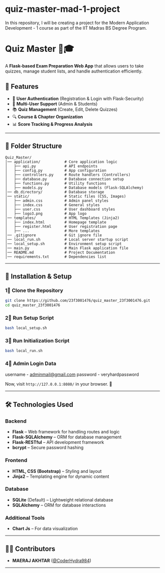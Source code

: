 # quiz-master-mad-1-project
In this repository, I will be creating a project for the Modern Application Development - 1 course as part of the IIT Madras BS Degree Program.

# Quiz Master 🧠🎓

A **Flask-based Exam Preparation Web App** that allows users to take quizzes, manage student lists, and handle authentication efficiently.


## 📌 Features

- 📝 **User Authentication** (Registration & Login with Flask-Security)
- 🎯 **Multi-User Support** (Admin & Students)
- 📚 **Quiz Management** (Create, Edit, Delete Quizzes)
- 🔍 **Course & Chapter Organization**
- 📊 **Score Tracking & Progress Analysis**

---

## 📂 Folder Structure

```
Quiz_Master/
│── application/           # Core application logic  
│   ├── api.py             # API endpoints  
│   ├── config.py          # App configuration  
│   ├── controllers.py     # Route handlers (Controllers)  
│   ├── database.py        # Database connection setup  
│   ├── functions.py       # Utility functions  
│   ├── models.py          # Database models (Flask-SQLAlchemy)  
│── db_directory/          # Database storage  
│── static/                # Static files (CSS, Images)  
│   ├── admin.css          # Admin panel styles  
│   ├── index.css          # General styles  
│   ├── user.css           # User dashboard styles  
│   ├── logo3.png          # App logo  
│── templates/             # HTML Templates (Jinja2)  
│   ├── index.html         # Homepage template  
│   ├── register.html      # User registration page  
│   ├── ...                # More templates  
│── .gitignore             # Git ignore file  
│── local_run.sh           # Local server startup script  
│── local_setup.sh         # Environment setup script  
│── main.py                # Main Flask application file  
│── README.md              # Project Documentation  
│── requirements.txt       # Dependencies list 
```

---

## 🚀 Installation & Setup  

### 1⃣ Clone the Repository  
```bash
git clone https://github.com/23f3001476/quiz_master_23f3001476.git  
cd quiz_master_23f3001476  
```  

### 2⃣ Run Setup Script  
```bash
bash local_setup.sh  
```  

### 3⃣ Run Initialization Script  
```bash
bash local_run.sh  
```  
### 4⃣ Admin Login Data
username - adminmail@gmail.com
password - veryhardpassword 


Now, visit `http://127.0.0.1:8080/` in your browser. 🎉


---

## 🛠️ Technologies Used

### Backend  
- **Flask** – Web framework for handling routes and logic  
- **Flask-SQLAlchemy** – ORM for database management  
- **Flask-RESTful** – API development framework  
- **bcrypt** – Secure password hashing  

### Frontend  
- **HTML, CSS (Bootstrap)** – Styling and layout  
- **Jinja2** – Templating engine for dynamic content  

### Database  
- **SQLite** (Default) – Lightweight relational database  
- **SQLAlchemy** – ORM for database interactions  

### Additional Tools  
- **Chart Js** – For data visualization    


---

## 👨‍💻 Contributors

- **MAERAJ AKHTAR** ([@CoderHydra984](https://github.com/CoderHydra984))  

---


